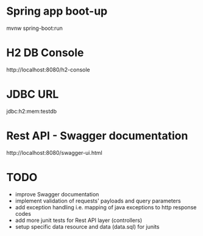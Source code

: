 # Spring app boot-up

mvnw spring-boot:run

# H2 DB Console

http://localhost:8080/h2-console

# JDBC URL

jdbc:h2:mem:testdb

# Rest API - Swagger documentation

http://localhost:8080/swagger-ui.html

# TODO

- improve Swagger documentation
- implement validation of requests' payloads and query parameters
- add exception handling i.e. mapping of java exceptions to http response codes
- add more junit tests for Rest API layer (controllers)
- setup specific data resource and data (data.sql) for junits